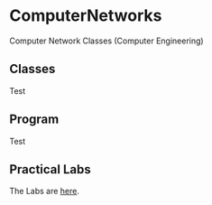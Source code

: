 # ComputerNetworks
Computer Network Classes (Computer Engineering)

## Classes
Test

## Program
Test

## Practical Labs
The Labs are [here](https://github.com/pmrosa-classes/ComputerNetworks/Labs).
